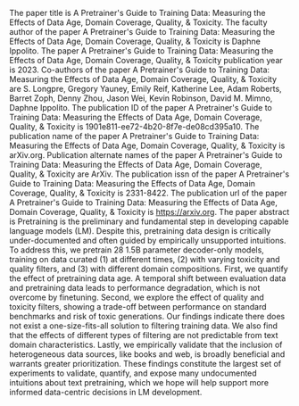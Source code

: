 The paper title is A Pretrainer's Guide to Training Data: Measuring the Effects of Data Age, Domain Coverage, Quality, & Toxicity.
The faculty author of the paper A Pretrainer's Guide to Training Data: Measuring the Effects of Data Age, Domain Coverage, Quality, & Toxicity is Daphne Ippolito.
The paper A Pretrainer's Guide to Training Data: Measuring the Effects of Data Age, Domain Coverage, Quality, & Toxicity publication year is 2023.
Co-authors of the paper A Pretrainer's Guide to Training Data: Measuring the Effects of Data Age, Domain Coverage, Quality, & Toxicity are S. Longpre, Gregory Yauney, Emily Reif, Katherine Lee, Adam Roberts, Barret Zoph, Denny Zhou, Jason Wei, Kevin Robinson, David M. Mimno, Daphne Ippolito.
The publication ID of the paper A Pretrainer's Guide to Training Data: Measuring the Effects of Data Age, Domain Coverage, Quality, & Toxicity is 1901e811-ee72-4b20-8f7e-de08cd395a10.
The publication name of the paper A Pretrainer's Guide to Training Data: Measuring the Effects of Data Age, Domain Coverage, Quality, & Toxicity is arXiv.org.
Publication alternate names of the paper A Pretrainer's Guide to Training Data: Measuring the Effects of Data Age, Domain Coverage, Quality, & Toxicity are ArXiv.
The publication issn of the paper A Pretrainer's Guide to Training Data: Measuring the Effects of Data Age, Domain Coverage, Quality, & Toxicity is 2331-8422.
The publication url of the paper A Pretrainer's Guide to Training Data: Measuring the Effects of Data Age, Domain Coverage, Quality, & Toxicity is https://arxiv.org.
The paper abstract is Pretraining is the preliminary and fundamental step in developing capable language models (LM). Despite this, pretraining data design is critically under-documented and often guided by empirically unsupported intuitions. To address this, we pretrain 28 1.5B parameter decoder-only models, training on data curated (1) at different times, (2) with varying toxicity and quality filters, and (3) with different domain compositions. First, we quantify the effect of pretraining data age. A temporal shift between evaluation data and pretraining data leads to performance degradation, which is not overcome by finetuning. Second, we explore the effect of quality and toxicity filters, showing a trade-off between performance on standard benchmarks and risk of toxic generations. Our findings indicate there does not exist a one-size-fits-all solution to filtering training data. We also find that the effects of different types of filtering are not predictable from text domain characteristics. Lastly, we empirically validate that the inclusion of heterogeneous data sources, like books and web, is broadly beneficial and warrants greater prioritization. These findings constitute the largest set of experiments to validate, quantify, and expose many undocumented intuitions about text pretraining, which we hope will help support more informed data-centric decisions in LM development.

